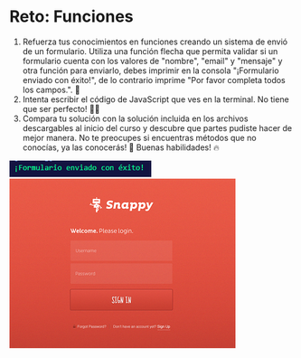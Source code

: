# Reto: Funciones

1. Refuerza tus conocimientos en funciones creando un sistema de envió de un formulario. Utiliza una función flecha que permita validar si un formulario cuenta con los valores de "nombre", "email" y "mensaje" y otra función para enviarlo, debes imprimir en la consola "¡Formulario enviado con éxito!", de lo contrario imprime "Por favor completa todos los campos.". 🧠
2. Intenta escribir el código de JavaScript que ves en la terminal. No tiene que ser perfecto! 🧑‍💻
3. Compara tu solución con la solución incluida en los archivos descargables al inicio del curso y descubre que partes pudiste hacer de mejor manera. No te preocupes si encuentras métodos que no conocías, ya las conocerás! 🙌 Buenas habilidades! 🔥

![Imagen Mensaje](https://github.com/fernando-feijoo/Practicas-Academia-X/blob/master/JavaScript/Reto-Funciones/Funciones.webp) 
\
![Imagen Interfaz](https://github.com/fernando-feijoo/Practicas-Academia-X/blob/master/JavaScript/Reto-Funciones/funciones2.webp)

